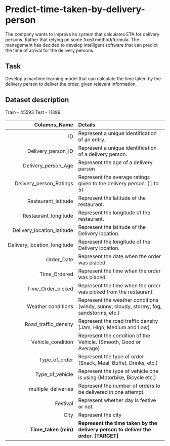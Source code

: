 # Predict-time-taken-by-delivery-person
The company wants to improve its system that calculates ETA for delivery persons. Rather that relying on some fixed method/formula. The management has decided to develop intelligent software that can predict the time of arrival for the delivery persons.
## Task
Develop a machine learning model that can calculate the time taken by the delivery person to deliver the order, given relevent information.
## Dataset description
Train - 45593
Test - 11399

|Columns_Name|                   Details|
|----------:|:-------------------------|
|ID|                             Represent a unique identification of an entry.|
|Delivery_person_ID|             Represent a unique identification of a delivery person.|
|Delivery_person_Age|            Represent the age of a delivery person|
|Delivery_person_Ratings|        Represent the average ratings given to the delivery person. (1 to 5)|
|Restaurant_latitude|            Represent the latitude of the restaurant.|
|Restaurant_longitude|           Represent the longitude of the restaurant.|
|Delivery_location_latitude|     Represent the latitude of the Delivery location.|
|Delivery_location_longitude|    Represent the longitude of the Delivery location.|
|Order_Date|                     Represent the date when the order was placed.|
|Time_Ordered|                    Represent the time when the order was placed.|
|Time_Order_picked|              Represent the time when the order was picked from the restaurant.|
|Weather conditions|             Represent the weather conditions (windy, sunny, cloudy, stormy, fog, sandstorms, etc.)|
|Road_traffic_density|           Represent the road traffic density (Jam, High, Medium and Low)|
|Vehicle_condition|              Represent the condition of the Vehicle. (Smooth, Good or Average)|
|Type_of_order|                  Represent the type of order (Snack, Meal, Buffet, Drinks, etc.)|
|Type_of_vehicle|                Represent the type of vehicle one is using (Motorbike, Bicycle etc.)|
|multiple_deliveries|            Represent the number of orders to be delivered in one attempt.|
|Festival|                       Represent whether day is festive or not.|
|City|                           Represent the city|
|**Time_taken (min)**|               **Represent the time taken by the delivery person to deliver the order. [TARGET]**|
